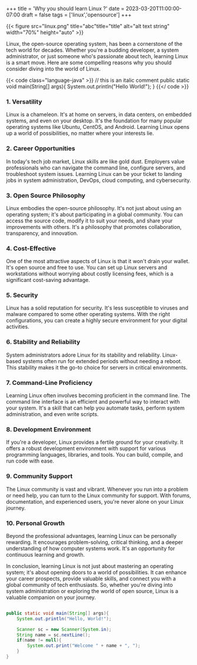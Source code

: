 +++
title = 'Why you should learn Linux ?'
date = 2023-03-20T11:00:00-07:00
draft = false
tags = ['linux','opensource']
+++

{{< figure src="linux.png" title="abc"title="title" alt="alt text string" width="70%" height="auto" >}}

Linux, the open-source operating system, has been a cornerstone of the tech world for decades. Whether you're a budding developer, a system administrator, or just someone who's passionate about tech, learning Linux is a smart move. Here are some compelling reasons why you should consider diving into the world of Linux.

{{< code class="language-java" >}}
// this is an italic comment
public static void main(String[] args){
System.out.println("Hello World!");
}
{{</ code >}}

### 1. Versatility

Linux is a chameleon. It's at home on servers, in data centers, on embedded systems, and even on your desktop. It's the foundation for many popular operating systems like Ubuntu, CentOS, and Android. Learning Linux opens up a world of possibilities, no matter where your interests lie.

### 2. Career Opportunities

In today's tech job market, Linux skills are like gold dust. Employers value professionals who can navigate the command line, configure servers, and troubleshoot system issues. Learning Linux can be your ticket to landing jobs in system administration, DevOps, cloud computing, and cybersecurity.

### 3. Open Source Philosophy

Linux embodies the open-source philosophy. It's not just about using an operating system; it's about participating in a global community. You can access the source code, modify it to suit your needs, and share your improvements with others. It's a philosophy that promotes collaboration, transparency, and innovation.

### 4. Cost-Effective

One of the most attractive aspects of Linux is that it won't drain your wallet. It's open source and free to use. You can set up Linux servers and workstations without worrying about costly licensing fees, which is a significant cost-saving advantage.

### 5. Security

Linux has a solid reputation for security. It's less susceptible to viruses and malware compared to some other operating systems. With the right configurations, you can create a highly secure environment for your digital activities.

### 6. Stability and Reliability

System administrators adore Linux for its stability and reliability. Linux-based systems often run for extended periods without needing a reboot. This stability makes it the go-to choice for servers in critical environments.

### 7. Command-Line Proficiency

Learning Linux often involves becoming proficient in the command line. The command line interface is an efficient and powerful way to interact with your system. It's a skill that can help you automate tasks, perform system administration, and even write scripts.

### 8. Development Environment

If you're a developer, Linux provides a fertile ground for your creativity. It offers a robust development environment with support for various programming languages, libraries, and tools. You can build, compile, and run code with ease.

### 9. Community Support

The Linux community is vast and vibrant. Whenever you run into a problem or need help, you can turn to the Linux community for support. With forums, documentation, and experienced users, you're never alone on your Linux journey.

### 10. Personal Growth

Beyond the professional advantages, learning Linux can be personally rewarding. It encourages problem-solving, critical thinking, and a deeper understanding of how computer systems work. It's an opportunity for continuous learning and growth.

In conclusion, learning Linux is not just about mastering an operating system; it's about opening doors to a world of possibilities. It can enhance your career prospects, provide valuable skills, and connect you with a global community of tech enthusiasts. So, whether you're diving into system administration or exploring the world of open source, Linux is a valuable companion on your journey.

```java

public static void main(String[] args){
    System.out.println("Hello, World!");

    Scanner sc = new Scanner(System.in);
    String name = sc.nextLine();
    if(name != null){
        System.out.print("Welcome " + name + ", ");
    }
}


```
